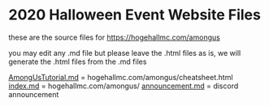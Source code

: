 # 2020 Halloween Event Website Files

these are the source files for https://hogehallmc.com/amongus

you may edit any .md file but please leave the .html files as is, we will
generate the .html files from the .md files

[AmongUsTutorial.md](AmongUsTutorial.md) = hogehallmc.com/amongus/cheatsheet.html  
[index.md](index.md) = hogehallmc.com/amongus/
[announcement.md](announcement.md) = discord announcement
